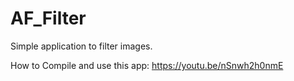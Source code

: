 # AF_Filter

Simple application to filter images.

How to Compile and use this app: https://youtu.be/nSnwh2h0nmE
